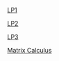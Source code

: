 [LP1](notes/Linear%20Programming%201)

[LP2](notes/Linear%20Programming%202)

[LP3](notes/Linear%20Programming%203)

[Matrix Calculus](notes/Matrix%20Calculus)